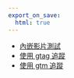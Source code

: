 ```yaml
---
export_on_save:
  html: true
---
```


- [內嵌影片測試](video.html)
- [使用 gtag 追蹤](helloworld_gtag.html)
- [使用 gtm 追蹤](helloworld_gtm.html)
